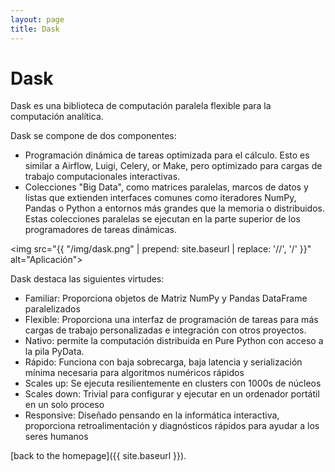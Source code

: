 ```yaml
---
layout: page
title: Dask
---
```

Dask
====================
Dask es una biblioteca de computación paralela flexible para la computación analítica.

Dask se compone de dos componentes:

* Programación dinámica de tareas optimizada para el cálculo. Esto es similar a Airflow, Luigi, Celery, or Make, pero optimizado para cargas de trabajo computacionales interactivas.
* Colecciones "Big Data", como matrices paralelas, marcos de datos y listas que extienden interfaces comunes como iteradores NumPy, Pandas o Python a entornos más grandes que la memoria o distribuidos. Estas colecciones paralelas se ejecutan en la parte superior de los programadores de tareas dinámicas.

<img src="{{ "/img/dask.png" | prepend: site.baseurl | replace: '//', '/' }}" alt="Aplicación">

Dask destaca las siguientes virtudes:

* Familiar: Proporciona objetos de Matriz NumPy y Pandas DataFrame paralelizados
* Flexible: Proporciona una interfaz de programación de tareas para más cargas de trabajo personalizadas e integración con otros proyectos.
* Nativo: permite la computación distribuida en Pure Python con acceso a la pila PyData.
* Rápido: Funciona con baja sobrecarga, baja latencia y serialización mínima necesaria para algoritmos numéricos rápidos
* Scales up: Se ejecuta resilientemente en clusters con 1000s de núcleos
* Scales down: Trivial para configurar y ejecutar en un ordenador portátil en un solo proceso
* Responsive: Diseñado pensando en la informática interactiva, proporciona retroalimentación y diagnósticos rápidos para ayudar a los seres humanos

[back to the homepage]({{ site.baseurl }}).
